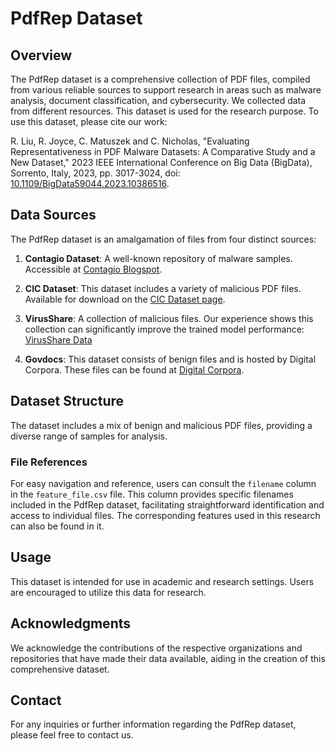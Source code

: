 # PdfRep Dataset

## Overview
The PdfRep dataset is a comprehensive collection of PDF files, compiled from various reliable sources to support research in areas such as malware analysis, document classification, and cybersecurity. We collected data from different resources. This dataset is used for the research purpose. To use this dataset, please cite our work: 

R. Liu, R. Joyce, C. Matuszek and C. Nicholas, "Evaluating Representativeness in PDF Malware Datasets: A Comparative Study and a New Dataset," 2023 IEEE International Conference on Big Data (BigData), Sorrento, Italy, 2023, pp. 3017-3024, doi: [10.1109/BigData59044.2023.10386516](https://doi.org/10.1109/BigData59044.2023.10386516).


## Data Sources
The PdfRep dataset is an amalgamation of files from four distinct sources:

1. **Contagio Dataset**: A well-known repository of malware samples. Accessible at [Contagio Blogspot](https://contagiodump.blogspot.com/).

2. **CIC Dataset**: This dataset includes a variety of malicious PDF files. Available for download on the [CIC Dataset page](https://www.unb.ca/cic/datasets/pdfmal-2022.html).

3. **VirusShare**: A collection of malicious files. Our experience shows this collection can significantly improve the trained model performance: [VirusShare Data](https://www.dropbox.com/scl/fo/e8z8d2i6y26nkdfkdtk64/h?rlkey=391h2dq0r70dxilhifvl6zlfj&dl=0)

4. **Govdocs**: This dataset consists of benign files and is hosted by Digital Corpora. These files can be found at [Digital Corpora](https://digitalcorpora.org/corpora/file-corpora/files/).

## Dataset Structure
The dataset includes a mix of benign and malicious PDF files, providing a diverse range of samples for analysis. 

### File References
For easy navigation and reference, users can consult the `filename` column in the `feature_file.csv` file. This column provides specific filenames included in the PdfRep dataset, facilitating straightforward identification and access to individual files. The corresponding features used in this research can also be found in it.


## Usage
This dataset is intended for use in academic and research settings. Users are encouraged to utilize this data for research.

## Acknowledgments
We acknowledge the contributions of the respective organizations and repositories that have made their data available, aiding in the creation of this comprehensive dataset.

## Contact
For any inquiries or further information regarding the PdfRep dataset, please feel free to contact us.

